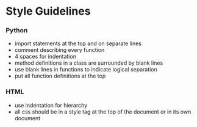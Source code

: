 # Style Guidelines

### Python
- import statements at the top and on separate lines
- comment describing every function
- 4 spaces for indentation
- method definitions in a class are surrounded by blank lines
- use blank lines in functions to indicate logical separation
- put all function definitions at the top

### HTML
 - use indentation for hierarchy
 - all css should be in a style tag at the top of the document or in its own document
